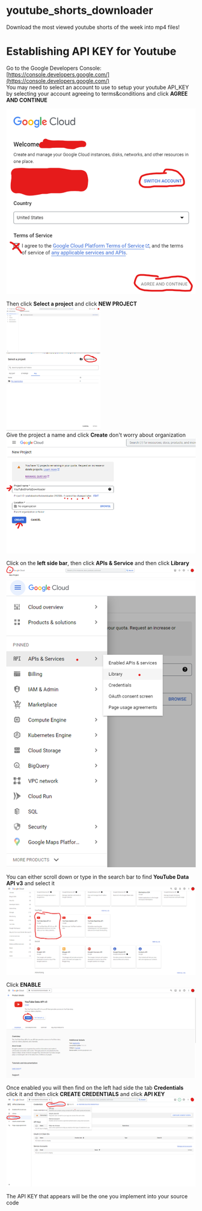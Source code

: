 # youtube_shorts_downloader
Download the most viewed youtube shorts of the week into mp4 files!


# Establishing API KEY for Youtube

Go to the Google Developers Console: [https://console.developers.google.com/](https://console.developers.google.com/)
<br>
You may need to select an account to use to setup your youtube API_KEY by selecting your account agreeing to terms&conditions and click **AGREE AND CONTINUE**

![](src/images/Account_selection.png)
<br>

Then click **Select a project** and click **NEW PROJECT**
<img src="src/images/Select_a_project.png" width="250">
<br>
<img src="src/images/New_project.png" width="250">
<br>
Give the project a name and click **Create** don't worry about organization
![](src/images/Create_project.png)

Click on the **left side bar**, then click **APIs & Service** and then click **Library**
![](src/images/Left_side_bar.png)
![](src/images/API_services_library.png)

You can either scroll down or type in the search bar to find **YouTube Data API v3** and select it
![](src/images/API_v3.png)

Click **ENABLE**
![](src/images/Enable.png)

Once enabled you will then find on the left had side the tab **Credentials** click it and then click **CREATE CREDENTIALS** and click **API KEY**
![](src/images/Create_credentials.png)

The API KEY that appears will be the one you implement into your source code

